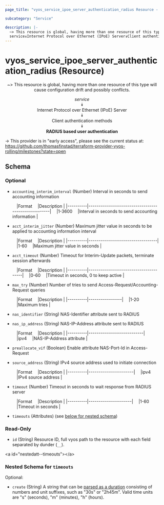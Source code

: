```yaml
---
page_title: "vyos_service_ipoe_server_authentication_radius Resource - vyos"

subcategory: "Service"

description: |- 
  ~> This resource is global, having more than one resource of this type will cause configuration drift and possibly conflicts.
  service⯯Internet Protocol over Ethernet (IPoE) Server⯯Client authentication methods⯯RADIUS based user authentication
---
```


# vyos_service_ipoe_server_authentication_radius (Resource)
<center>

~> This resource is global, having more than one resource of this type will cause configuration drift and possibly conflicts.

*service*  
⯯  
Internet Protocol over Ethernet (IPoE) Server  
⯯  
Client authentication methods  
⯯  
**RADIUS based user authentication**


</center>

-> This provider is in "early access", please see the current status at: https://github.com/thomasfinstad/terraform-provider-vyos-rolling/milestones?state=open

## Schema

### Optional

- `accounting_interim_interval` (Number) Interval in seconds to send accounting information

    &emsp;|Format  &emsp;|Description                                         |
    |----------|------------------------------------------------------|
    &emsp;|1-3600  &emsp;|Interval in seconds to send accounting information  |
- `acct_interim_jitter` (Number) Maximum jitter value in seconds to be applied to accounting information interval

    &emsp;|Format  &emsp;|Description                      |
    |----------|-----------------------------------|
    &emsp;|1-60    &emsp;|Maximum jitter value in seconds  |
- `acct_timeout` (Number) Timeout for Interim-Update packets, terminate session afterwards

    &emsp;|Format  &emsp;|Description                           |
    |----------|----------------------------------------|
    &emsp;|0-60    &emsp;|Timeout in seconds, 0 to keep active  |
- `max_try` (Number) Number of tries to send Access-Request/Accounting-Request queries

    &emsp;|Format  &emsp;|Description    |
    |----------|-----------------|
    &emsp;|1-20    &emsp;|Maximum tries  |
- `nas_identifier` (String) NAS-Identifier attribute sent to RADIUS
- `nas_ip_address` (String) NAS-IP-Address attribute sent to RADIUS

    &emsp;|Format  &emsp;|Description               |
    |----------|----------------------------|
    &emsp;|ipv4    &emsp;|NAS-IP-Address attribute  |
- `preallocate_vif` (Boolean) Enable attribute NAS-Port-Id in Access-Request
- `source_address` (String) IPv4 source address used to initiate connection

    &emsp;|Format  &emsp;|Description          |
    |----------|-----------------------|
    &emsp;|ipv4    &emsp;|IPv4 source address  |
- `timeout` (Number) Timeout in seconds to wait response from RADIUS server

    &emsp;|Format  &emsp;|Description         |
    |----------|----------------------|
    &emsp;|1-60    &emsp;|Timeout in seconds  |
- `timeouts` (Attributes) (see [below for nested schema](#nestedatt--timeouts))

### Read-Only

- `id` (String) Resource ID, full vyos path to the resource with each field separated by dunder (`__`).

&lt;a id=&#34;nestedatt--timeouts&#34;&gt;&lt;/a&gt;
### Nested Schema for `timeouts`

Optional:

- `create` (String) A string that can be [parsed as a duration](https://pkg.go.dev/time#ParseDuration) consisting of numbers and unit suffixes, such as &#34;30s&#34; or &#34;2h45m&#34;. Valid time units are &#34;s&#34; (seconds), &#34;m&#34; (minutes), &#34;h&#34; (hours).  
